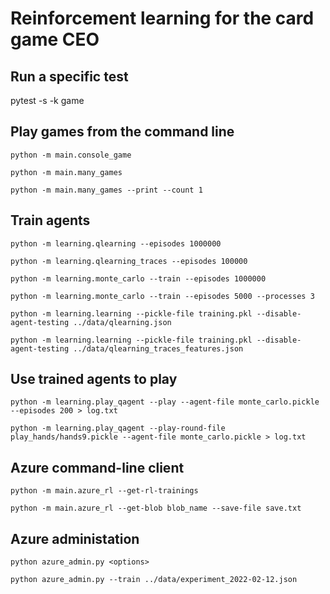 # Reinforcement learning for the card game CEO

## Run a specific test
pytest -s -k game

## Play games from the command line
`python -m main.console_game`

`python -m main.many_games`

`python -m main.many_games --print --count 1`

## Train agents

`python -m learning.qlearning --episodes 1000000`

`python -m learning.qlearning_traces --episodes 100000`

`python -m learning.monte_carlo --train --episodes 1000000`

`python -m learning.monte_carlo --train --episodes 5000 --processes 3`

`python -m learning.learning --pickle-file training.pkl --disable-agent-testing ../data/qlearning.json`

`python -m learning.learning --pickle-file training.pkl --disable-agent-testing ../data/qlearning_traces_features.json`

## Use trained agents to play

`python -m learning.play_qagent --play --agent-file monte_carlo.pickle --episodes 200 > log.txt`

`python -m learning.play_qagent --play-round-file play_hands/hands9.pickle --agent-file monte_carlo.pickle > log.txt`

## Azure command-line client

`python -m main.azure_rl --get-rl-trainings`

`python -m main.azure_rl --get-blob blob_name --save-file save.txt`

## Azure administation

`python azure_admin.py <options>`

`python azure_admin.py --train ../data/experiment_2022-02-12.json`
